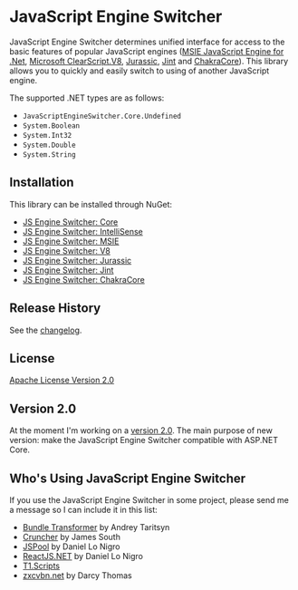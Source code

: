 JavaScript Engine Switcher
==========================

JavaScript Engine Switcher determines unified interface for access to the basic features of popular JavaScript engines ([MSIE JavaScript Engine for .Net](http://github.com/Taritsyn/MsieJavaScriptEngine), [Microsoft ClearScript.V8](http://clearscript.codeplex.com), [Jurassic](http://github.com/paulbartrum/jurassic), [Jint](http://github.com/sebastienros/jint) and [ChakraCore](http://github.com/Microsoft/ChakraCore)).
This library allows you to quickly and easily switch to using of another JavaScript engine.

The supported .NET types are as follows:

 * `JavaScriptEngineSwitcher.Core.Undefined`
 * `System.Boolean`
 * `System.Int32`
 * `System.Double`
 * `System.String`

## Installation
This library can be installed through NuGet:

 * [JS Engine Switcher: Core](http://nuget.org/packages/JavaScriptEngineSwitcher.Core)
 * [JS Engine Switcher: IntelliSense](http://nuget.org/packages/JavaScriptEngineSwitcher.ConfigurationIntelliSense)
 * [JS Engine Switcher: MSIE](http://nuget.org/packages/JavaScriptEngineSwitcher.Msie)
 * [JS Engine Switcher: V8](http://nuget.org/packages/JavaScriptEngineSwitcher.V8)
 * [JS Engine Switcher: Jurassic](http://nuget.org/packages/JavaScriptEngineSwitcher.Jurassic)
 * [JS Engine Switcher: Jint](http://nuget.org/packages/JavaScriptEngineSwitcher.Jint)
 * [JS Engine Switcher: ChakraCore](http://nuget.org/packages/JavaScriptEngineSwitcher.ChakraCore)

## Release History
See the [changelog](CHANGELOG.md).

## License
[Apache License Version 2.0](LICENSE)

## Version 2.0
At the moment I'm working on a [version 2.0](/Taritsyn/JavaScriptEngineSwitcher/tree/2.0). The main purpose of new version: make the JavaScript Engine Switcher compatible with ASP.NET Core.

## Who's Using JavaScript Engine Switcher
If you use the JavaScript Engine Switcher in some project, please send me a message so I can include it in this list:

 * [Bundle Transformer](http://bundletransformer.codeplex.com/) by Andrey Taritsyn
 * [Cruncher](http://github.com/JimBobSquarePants/Cruncher) by James South
 * [JSPool](http://dan.cx/projects/jspool) by Daniel Lo Nigro
 * [ReactJS.NET](http://reactjs.net/) by Daniel Lo Nigro
 * [T1.Scripts](http://nuget.org/packages/T1.Scripts) 
 * [zxcvbn.net](http://github.com/darcythomas/zxcvbn.net) by Darcy Thomas